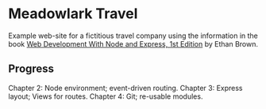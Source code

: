 
# Meadowlark Travel

Example web-site for a fictitious travel company using the information in the book [Web Development With Node and Express, 1st Edition](http://shop.oreilly.com/product/0636920032977.do) by Ethan Brown.

## Progress 
Chapter 2:    Node environment; event-driven routing.
Chapter 3:    Express layout; Views for routes.
Chapter 4:    Git; re-usable modules.

